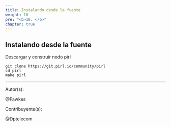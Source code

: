 ```yaml
---
title: Instalando desde la fuente
weight: 10
pre: "<b>10. </b>"
chapter: true
---
```


## Instalando desde la fuente

Descargar y construir nodo pirl
```shell
git clone https://git.pirl.io/community/pirl
cd pirl
make pirl
```


---
Autor(s):  

@Fawkes

Contribuyente(s):  

@Dptelecom